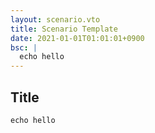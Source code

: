 ```yaml
---
layout: scenario.vto
title: Scenario Template
date: 2021-01-01T01:01:01+0900
bsc: |
  echo hello
---
```


## Title

```bash{label=.bashrc}
echo hello
```
